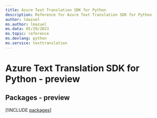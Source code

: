 ```yaml
---
title: Azure Text Translation SDK for Python
description: Reference for Azure Text Translation SDK for Python
author: lmazuel
ms.author: lmazuel
ms.data: 05/29/2023
ms.topic: reference
ms.devlang: python
ms.service: texttranslation
---
```

# Azure Text Translation SDK for Python - preview
## Packages - preview
[!INCLUDE [packages](text-translation-index.md)]